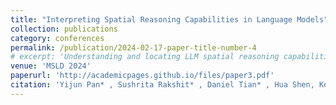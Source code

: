 ```yaml
---
title: "Interpreting Spatial Reasoning Capabilities in Language Models"
collection: publications
category: conferences
permalink: /publication/2024-02-17-paper-title-number-4
# excerpt: 'Understanding and locating LLM spatial reasoning capabilities'
venue: 'MSLD 2024'
paperurl: 'http://academicpages.github.io/files/paper3.pdf'
citation: 'Yijun Pan* , Sushrita Rakshit* , Daniel Tian* , Hua Shen, Kenan Alkiek, David Jurgens (* Equal Contribution)'
---
```


